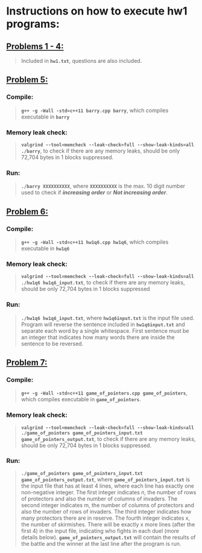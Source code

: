 # Instructions on how to execute hw1 programs:

## [Problems 1 - 4:](hw1.txt)

> Included in **`hw1.txt`**, questions are also included.



## [Problem 5:](barry.cpp)

### Compile: 
> **`g++ -g -Wall -std=c++11 barry.cpp barry`**, which compiles executable in **`barry`**

### Memory leak check: 
> **`valgrind --tool=memcheck --leak-check=full --show-leak-kinds=all ./barry`**, to check if there are any memory leaks, should be only 72,704 bytes in 1 blocks suppressed.

### Run: 
> **`./barry XXXXXXXXXX`**, where **`XXXXXXXXXX`** is the max. 10 digit number used to check if **_increasing order_** or **_Not increasing order_**. 



## [Problem 6:](hw1q6.cpp)

### Compile: 
> **`g++ -g -Wall -std=c++11 hw1q6.cpp hw1q6`**, which compiles executable in **`hw1q6`**

### Memory leak check: 
> **`valgrind --tool=memcheck --leak-check=full --show-leak-kinds=all ./hw1q6 hw1q6_input.txt`**, to check if there are any memory leaks, should be only 72,704 bytes in 1 blocks suppressed

### Run: 
> **`./hw1q6 hw1q6_input.txt`**, where **`hw1q6input.txt`** is the input file used. Program will reverse the sentence included in **`hw1q6input.txt`** and separate each word by a single whitespace. First sentence must be an integer that indicates how many words there are inside the sentence to be reversed.



## [Problem 7:](game_of_pointers.cpp)

### Compile: 
> **`g++ -g -Wall -std=c++11 game_of_pointers.cpp game_of_pointers`**, which compiles executable in **`game_of_pointers`**.

### Memory leak check: 
> **`valgrind --tool=memcheck --leak-check=full --show-leak-kinds=all ./game_of_pointers game_of_pointers_input.txt game_of_pointers_output.txt`**, to check if there are any memory leaks, should be only 72,704 bytes in 1 blocks suppressed.

### Run: 
> **`./game_of_pointers game_of_pointers_input.txt game_of_pointers_output.txt`**, where **`game_of_pointers_input.txt`** is the input file that has at least 4 lines, where each line has exactly one non-negative integer. The first integer indicates n, the number of rows of protectors and also the number of columns of invaders. The second integer indicates m, the number of columns of protectors and also the number of rows of invaders. The third integer indicates how many protectors there are in reserve. The fourth integer indicates x, the number of skirmishes. There will be exactly x more lines (after the first 4) in the input file, indicating who fights in each duel (more details below). **`game_of_pointers_output.txt`** will contain the results of the battle and the winner at the last line after the program is run.